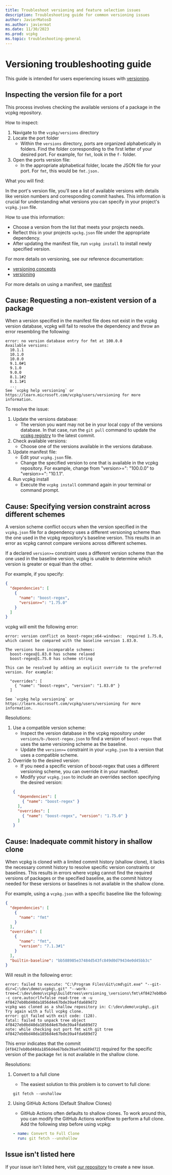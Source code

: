 ```yaml
---
title: Troubleshoot versioning and feature selection issues
description: Troubleshooting guide for common versioning issues
author: JavierMatosD
ms.author: javiermat
ms.date: 11/30/2023
ms.prod: vcpkg
ms.topic: troubleshooting-general
---
```


# Versioning troubleshooting guide

This guide is intended for users experiencing issues with [versioning](./versioning.md).

## Inspecting the version file for a port

This process involves checking the available versions of a package in the vcpkg repository.

How to inspect:
1. Navigate to the `vcpkg/versions` directory
2. Locate the port folder
   - Within the `versions` directory, ports are organized alphabetically in folders. Find the folder corresponding to the first letter of your desired port. For example, for `fmt`, look in the `f-` folder.
3. Open the ports version file:
   - In the appropriate alphabetical folder, locate the JSON file for your port. For `fmt`, this would be `fmt.json.`

What you will find:

In the port's version file, you'll see a list of available versions with details like version numbers and corresponding commit hashes. This information is crucial for understanding what versions you can specify in your project's `vcpkg.json` file.

How to use this information:
- Choose a version from the list that meets your projects needs.
- Reflect this in your projects `vpckg.json` file under the appropriate dependency.
- After updating the manifest file, run `vcpkg install` to install newly specified version.

For more details on versioning, see our reference documentation:
- [versioning concepts](./versioning.concepts.md)
- [versioning](./versioning.md)

For more details on using a manifest, see [manifest](./manifests.md)

## <a name="non-existent-version"></a> Cause: Requesting a non-existent version of a package
<!-- 
Steps to reproduce:
1. Open or create a vcpkg.json file for your project.
2. Specify a dependency with a version that does not exist in the vcpkg repository. For example, set the version of the fmt library to a non-existent version like "version>=": "100.0.0".
3. vcpkg install
-->

When a version specified in the manifest file does not exist in the vcpkg version database, vcpkg will fail to resolve the dependency and throw an error resembling the following:

```console
error: no version database entry for fmt at 100.0.0
Available versions:
  10.1.1
  10.1.0
  10.0.0
  9.1.0#1
  9.1.0
  9.0.0
  8.1.1#2
  8.1.1#1
  ...
See `vcpkg help versioning` or https://learn.microsoft.com/vcpkg/users/versioning for more information.
```

To resolve the issue:

1. Update the versions database:  
   - The version you want may not be in your local copy of the versions database. In that case, run the `git pull` command to update the [vcpkg registry](<https://github.com/Microsoft/vcpkg>) to the latest commit.  
2. Check available versions:  
   - Choose one of the versions available in the versions database.  
3. Update manifest file:
   - Edit your `vcpkg.json` file.
   - Change the specified version to one that is available in the vcpkg repository. For example, change from "version>=": "100.0.0" to "version>=": "10.1.1".  
4. Run vcpkg install
   - Execute the `vcpkg install` command again in your terminal or command prompt.  

## <a name="version-scheme-conflict"></a> Cause: Specifying version constraint across different schemes
<!--
Steps to reproduce:
1. Open or create a vcpkg.json file for your project.
2. Specify boost-regex as a dependency with version>= 1.75.0
3. vcpkg install
-->
A version scheme conflict occurs when the version specified in the `vcpkg.json` file for a dependency uses a different versioning scheme than the one used in the vcpkg repository's baseline version. This results in an error as vcpkg cannot compare versions across different schemes.

If a declared `version>=` constraint uses a different version scheme than the one used in the baseline version, vcpkg is unable to determine which version is greater or equal than the other.

For example, if you specify:

```json
{
  "dependencies": [
    {
      "name": "boost-regex",
      "version>=": "1.75.0"
    }
  ]
}
```

vcpkg will emit the following error:

```console
error: version conflict on boost-regex:x64-windows:  required 1.75.0, which cannot be compared with the baseline version 1.83.0.

The versions have incomparable schemes:
  boost-regex@1.83.0 has scheme relaxed
  boost-regex@1.75.0 has scheme string

This can be resolved by adding an explicit override to the preferred version. For example:

  "overrides": [
    { "name": "boost-regex", "version": "1.83.0" }
  ]

See `vcpkg help versioning` or https://learn.microsoft.com/vcpkg/users/versioning for more information.
```

Resolutions:
1. Use a compatible version scheme:
   - Inspect the version database in the vcpkg repository under `versions/b-/boost-regex.json` to find a version of `boost-regex` that uses the same versioning scheme as the baseline.
   - Update the `version>=` constraint in your `vcpkg.json` to a version that uses a compatible scheme.
2. Override to the desired version:
   - If you need a specific version of boost-regex that uses a different versioning scheme, you can override it in your manifest.
   - Modify your `vcpkg.json` to include an overrides section specifying the desired version:
    ```json
    {
      "dependencies": [
        { "name": "boost-regex" }
      ],
      "overrides": [
        { "name": "boost-regex", "version": "1.75.0" }
      ]
    }
    ```

## <a name="shallow-clone-version-constraint"></a> Cause: Inadequate commit history in shallow clone
<!--
Steps to reproduce:
1. Perform a shallow clone of the vcpkg repository using Git with limited depth, for example: `git clone --depth=1 https://github.com/microsoft/vcpkg.git`.
2. In your project, create or edit the `vcpkg.json` file to include a dependency with a specific version constraint.
3. from the project directory, vcpkg x-update-baseline --add-initial-baseline
4. Run `vcpkg install`
-->

When vcpkg is cloned with a limited commit history (shallow clone), it lacks the necessary commit history to resolve specific version constraints or baselines. This results in errors where vcpkg cannot find the required versions of packages or the specified baseline, as the commit history needed for these versions or baselines is not available in the shallow clone.

For example, using a `vcpkg.json` with a specific baseline like the following:

```json
{
  "dependencies": [
    {
      "name": "fmt"
    }
  ],
  "overrides": [
    {
      "name": "fmt",
      "version": "7.1.3#1"
    }
  ],
  "builtin-baseline": "bb588985e37484d543fc849d0d79434e0d45bb3c"
}
```

Will result in the following error:

```console
error: failed to execute: "C:\Program Files\Git\cmd\git.exe" "--git-dir=C:\dev\demo\vcpkg\.git" "--work-tree=C:\dev\demo\vcpkg\buildtrees\versioning_\versions\fmt\4f8427eb0bd40da1856d4e67bde39a4fda689d72_26648.tmp" -c core.autocrlf=false read-tree -m -u 4f8427eb0bd40da1856d4e67bde39a4fda689d72
vcpkg was cloned as a shallow repository in: C:\dev\demo\vcpkg\.git
Try again with a full vcpkg clone.
error: git failed with exit code: (128).
fatal: failed to unpack tree object 4f8427eb0bd40da1856d4e67bde39a4fda689d72
note: while checking out port fmt with git tree 4f8427eb0bd40da1856d4e67bde39a4fda689d72
```

This error indicates that the commit (`4f8427eb0bd40da1856d4e67bde39a4fda689d72`) required for the specific version of the package `fmt` is not available in the shallow clone.

Resolutions:

1. Convert to a full clone
   - The easiest solution to this problem is to convert to  full clone:
  
   ```console
   git fetch --unshallow
   ```

2. Using GitHub Actions (Default Shallow Clones)
   - GitHub Actions often defaults to shallow clones. To work around this, you can modify the GitHub Actions workflow to perform a full clone. Add the following step before using vcpkg:
  
    ```yaml
    - name: Convert to Full Clone
      run: git fetch --unshallow
    ```

## Issue isn't listed here

If your issue isn't listed here, visit [our repository](https://github.com/microsoft/vcpkg/issues) to create a new issue.
